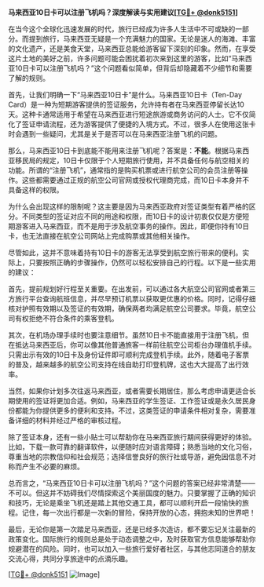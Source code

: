 **马来西亚10日卡可以注册飞机吗？深度解读与实用建议[[TG💪+ @donk5151](https://t.me/s/donk5151)]**

在当今这个全球化迅速发展的时代，旅行已经成为许多人生活中不可或缺的一部分。而提到旅行，马来西亚无疑是一个充满魅力的国家。无论是迷人的海滩、丰富的文化遗产，还是美食天堂，马来西亚总能给游客留下深刻的印象。然而，在享受这片土地的美好之前，许多问题可能会困扰着初次来到这里的游客，比如“马来西亚10日卡可以注册飞机吗？”这个问题看似简单，但背后却隐藏着不少细节和需要了解的规则。

首先，让我们明确一下“马来西亚10日卡”是什么。马来西亚10日卡（Ten-Day Card）是一种为短期游客提供的签证服务，允许持有者在马来西亚停留长达10天。这种卡通常适用于希望在马来西亚进行短途旅游或商务访问的人士。它不仅简化了签证申请流程，还为游客提供了便捷的入境方式。不过，很多人在使用这张卡时会遇到一些疑问，尤其是关于是否可以在马来西亚注册飞机的问题。

那么，马来西亚10日卡到底能不能用来注册飞机呢？答案是：**不能**。根据马来西亚移民局的规定，10日卡仅限于个人短期旅行使用，并不具备任何与航空相关的功能。所谓的“注册飞机”，通常指的是购买机票或进行航空公司的会员注册等操作。这些都需要通过正规的航空公司官网或授权代理商完成，而10日卡本身并不具备这样的权限。

为什么会出现这样的限制呢？这主要是因为马来西亚政府对签证类型有着严格的区分。不同类型的签证对应不同的用途和权限，而10日卡的设计初衷仅仅是方便短期游客进入马来西亚，而不是用于涉及航空事务的操作。因此，即便你持有10日卡，也无法直接在航空公司网站上完成购票或其他相关操作。

尽管如此，这并不意味着持有10日卡的游客无法享受到航空旅行带来的便利。实际上，只要按照正确的步骤操作，仍然可以轻松安排自己的行程。以下是一些实用的建议：

首先，提前规划好行程至关重要。在出发前，可以通过各大航空公司官网或者第三方旅行平台查询航班信息，并尽早预订机票以获取更优惠的价格。同时，记得仔细核对护照有效期以及签证的有效期，确保两者均满足航空公司要求。毕竟，航空公司有权拒绝不符合条件的乘客登机。

其次，在机场办理手续时也要注意细节。虽然10日卡不能直接用于注册飞机，但在抵达马来西亚后，你可以像其他普通旅客一样前往航空公司柜台办理值机手续。只需出示有效的10日卡及身份证件即可顺利完成登机手续。此外，随着电子客票的普及，越来越多的航空公司支持在线自助打印登机牌，这也大大提高了出行效率。

当然，如果你计划多次往返马来西亚，或者需要长期居住，那么考虑申请更适合长期使用的签证将更加合适。例如，马来西亚的学生签证、工作签证或是永久居民身份都能为你提供更多的便利和支持。不过，这类签证的申请条件相对复杂，需要准备详细的材料并经过严格的审核过程。

除了签证本身，还有一些小贴士可以帮助你在马来西亚旅行期间获得更好的体验。比如，下载一款可靠的翻译软件，以便随时应对语言障碍；熟悉当地的文化习俗，尊重当地的宗教信仰和社会规范；选择信誉良好的旅行社或导游，避免因信息不对称而产生不必要的麻烦。

总而言之，“马来西亚10日卡可以注册飞机吗？”这个问题的答案已经非常清楚——不可以。但这并不妨碍我们尽情探索这个美丽国度的魅力。只要掌握了正确的知识和技巧，无论是乘坐飞机还是踏上其他交通工具，都可以顺利开启一段愉快的旅程。记住，每一次出行都是一次新的冒险，保持开放的心态，拥抱未知的世界吧！

最后，无论你是第一次踏足马来西亚，还是已经多次造访，都不要忘记关注最新的政策变化。国际旅行的规则总是处于动态调整之中，及时获取官方信息能够帮助你规避潜在的风险。同时，也可以加入一些旅行爱好者社区，与其他志同道合的朋友交流心得，共同分享旅途中的点滴乐趣。

[[TG💪+ @donk5151](https://t.me/s/donk5151) ![Image](https://i.postimg.cc/rwNCRYN7/Snipaste-2025-04-30-17-27-05.png)]